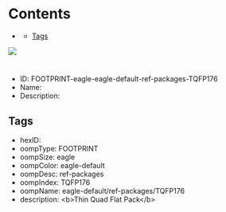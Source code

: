 



Contents
========

* [](#)
	* [Tags](#tags)
  
![][im]
# 

- ID: FOOTPRINT-eagle-eagle-default-ref-packages-TQFP176
- Name: 
- Description: 

## Tags

- hexID: 
- oompType: FOOTPRINT
- oompSize: eagle
- oompColor: eagle-default
- oompDesc: ref-packages
- oompIndex: TQFP176
- oompName: eagle-default/ref-packages/TQFP176
- description: &lt;b&gt;Thin Quad Flat Pack&lt;/b&gt;



[im]: image.png
